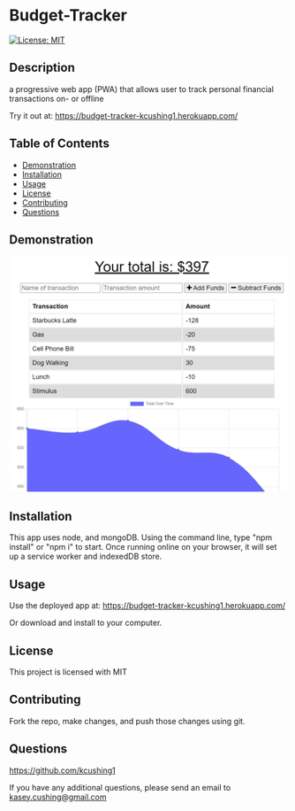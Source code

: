 # Budget-Tracker

[![License: MIT](https://img.shields.io/badge/License-MIT-yellow.svg)](https://opensource.org/licenses/MIT)

## Description

a progressive web app (PWA) that allows user to track personal financial transactions on- or offline

Try it out at: https://budget-tracker-kcushing1.herokuapp.com/

## Table of Contents

- [Demonstration](#demonstration)
- [Installation](#installation)
- [Usage](#usage)
- [License](#license)
- [Contributing](#contributing)
- [Questions](#questions)

## Demonstration

![Budget Tracker Demo](./public/assets/images/budget-tracker-snap.png)

## Installation

This app uses node, and mongoDB. Using the command line, type "npm install" or "npm i" to start. Once running online on your browser, it will set up a service worker and indexedDB store.

## Usage

Use the deployed app at: https://budget-tracker-kcushing1.herokuapp.com/

Or download and install to your computer.

## License

This project is licensed with MIT

## Contributing

Fork the repo, make changes, and push those changes using git.

## Questions

https://github.com/kcushing1

If you have any additional questions, please send an email to kasey.cushing@gmail.com
